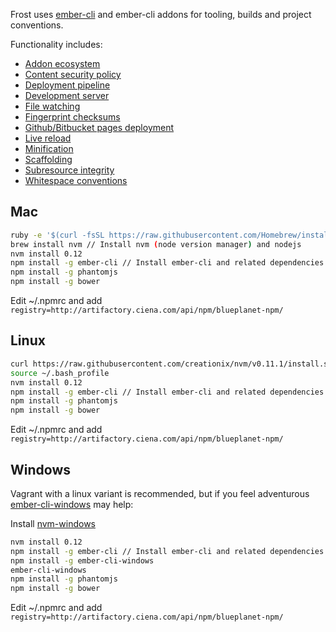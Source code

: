 Frost uses [ember-cli](http://ember-cli.com/user-guide/) and ember-cli addons for tooling, builds and project conventions.

Functionality includes:
- [Addon ecosystem](http://emberobserver.com/)
- [Content security policy](https://github.com/rwjblue/ember-cli-content-security-policy)
- [Deployment pipeline](http://ember-cli.com/ember-cli-deploy/)
- [Development server](http://ember-cli.com/user-guide/#using-ember-cli)
- [File watching](https://facebook.github.io/watchman/)
- [Fingerprint checksums](https://github.com/rickharrison/broccoli-asset-rev)
- [Github/Bitbucket pages deployment](https://github.com/poetic/ember-cli-github-pages)
- [Live reload](https://github.com/rwjblue/ember-cli-inject-live-reload)
- [Minification](https://github.com/ember-cli/ember-cli-uglify)
- [Scaffolding](http://ember-cli.com/extending/#generators-and-blueprints)
- [Subresource integrity](https://github.com/jonathanKingston/ember-cli-sri)
- [Whitespace conventions](http://editorconfig.org/)

## Mac
```bash
ruby -e '$(curl -fsSL https://raw.githubusercontent.com/Homebrew/install/master/install)' // Install homebrew
brew install nvm // Install nvm (node version manager) and nodejs
nvm install 0.12
npm install -g ember-cli // Install ember-cli and related dependencies
npm install -g phantomjs
npm install -g bower
```
Edit ~/.npmrc and add `registry=http://artifactory.ciena.com/api/npm/blueplanet-npm/`

## Linux
```bash
curl https://raw.githubusercontent.com/creationix/nvm/v0.11.1/install.sh | bash // Install nvm (node version manager) and nodejs
source ~/.bash_profile
nvm install 0.12
npm install -g ember-cli // Install ember-cli and related dependencies
npm install -g phantomjs
npm install -g bower
```
Edit ~/.npmrc and add `registry=http://artifactory.ciena.com/api/npm/blueplanet-npm/`

## Windows
Vagrant with a linux variant is recommended, but if you feel adventurous [ember-cli-windows](https://github.com/felixrieseberg/ember-cli-windows) may help:

Install [nvm-windows](https://github.com/coreybutler/nvm-windows/releases)
```bash
nvm install 0.12
npm install -g ember-cli // Install ember-cli and related dependencies
npm install -g ember-cli-windows
ember-cli-windows
npm install -g phantomjs
npm install -g bower
```
Edit ~/.npmrc and add `registry=http://artifactory.ciena.com/api/npm/blueplanet-npm/`
